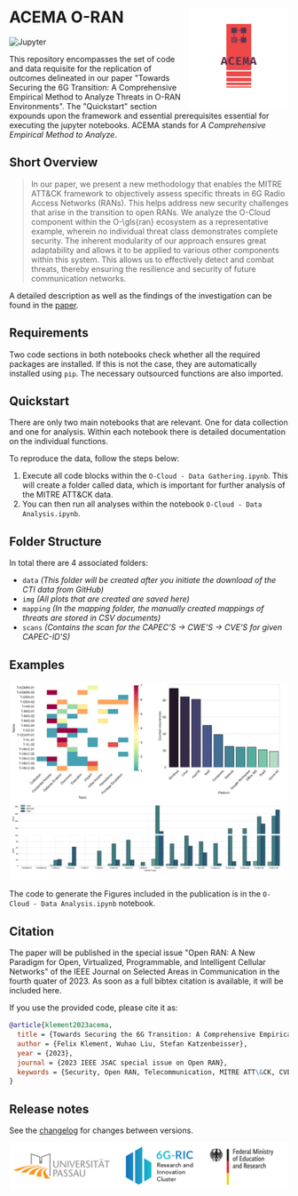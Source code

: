 # ACEMA O-RAN <img src="img/logo_transparent.png" height="180" align="right">

![Jupyter](https://img.shields.io/badge/Jupyter-F37626?logo=jupyter&logoColor=fff&style=for-the-badge)

This repository encompasses the set of code and data requisite for the replication of outcomes delineated in our paper "Towards Securing the 6G Transition: A Comprehensive Empirical Method to Analyze Threats in O-RAN Environments". The "Quickstart" section expounds upon the framework and essential prerequisites essential for executing the jupyter notebooks. ACEMA stands for _A Comprehensive Empirical Method to Analyze_.

## Short Overview

> In our paper, we present a new methodology that enables the MITRE ATT&CK framework to objectively assess specific threats in 6G Radio Access Networks (RANs). This helps address new security challenges that arise in the transition to open RANs.
> We analyze the O-Cloud component within the O-\gls{ran} ecosystem as a representative example, wherein no individual threat class demonstrates complete security.
> The inherent modularity of our approach ensures great adaptability and allows it to be applied to various other components within this system. This allows us to effectively detect and combat threats, thereby ensuring the resilience and security of future communication networks.

A detailed description as well as the findings of the investigation can be found in the [paper]().

## Requirements

Two code sections in both notebooks check whether all the required packages are installed. If this is not the case, they are automatically installed using `pip`. The necessary outsourced functions are also imported.

## Quickstart

There are only two main notebooks that are relevant. One for data collection and one for analysis. Within each notebook there is detailed documentation on the individual functions.

To reproduce the data, follow the steps below:

1. Execute all code blocks within the `O-Cloud - Data Gathering.ipynb`. This will create a folder called data, which is important for further analysis of the MITRE ATT&CK data.
2. You can then run all analyses within the notebook `O-Cloud - Data Analysis.ipynb`.

## Folder Structure

In total there are 4 associated folders:

- `data` _(This folder will be created after you initiate the download of the CTI data from GitHub)_
- `img` _(All plots that are created are saved here)_
- `mapping` _(In the mapping folder, the manually created mappings of threats are stored in CSV documents)_
- `scans` _(Contains the scan for the CAPEC'S -> CWE'S -> CVE'S for given CAPEC-ID'S)_

## Examples

![Publication figures](img/figures.png)

The code to generate the Figures included in the publication is in the `O-Cloud - Data Analysis.ipynb` notebook.

## Citation

The paper will be published in the special issue "Open RAN: A New Paradigm for Open, Virtualized, Programmable, and Intelligent Cellular Networks" of the IEEE Journal on Selected Areas in Communication in the fourth quater of 2023. As soon as a full bibtex citation is available, it will be included here.

If you use the provided code, please cite it as:

```bibtex
@article{klement2023acema,
  title = {Towards Securing the 6G Transition: A Comprehensive Empirical Method to Analyze Threats in O-RAN Environments},
  author = {Felix Klement, Wuhao Liu, Stefan Katzenbeisser},
  year = {2023},
  journal = {2023 IEEE JSAC special issue on Open RAN},
  keywords = {Security, Open RAN, Telecommunication, MITRE ATT\&CK, CVE, CWE}
}
```

## Release notes

See the [changelog](CHANGELOG.md) for changes between versions.

![Project logos](img/footer-logos.png)
